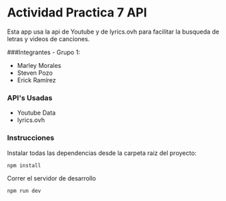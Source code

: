 # Actividad Practica 7 API
Esta app usa la api de Youtube y de lyrics.ovh para facilitar la busqueda de letras y videos de canciones.

###Integrantes - Grupo 1:
- Marley Morales
- Steven Pozo
- Erick Ramírez

### API's Usadas
- Youtube Data
- lyrics.ovh

### Instrucciones
Instalar todas las dependencias desde la carpeta raiz del proyecto:
```bash
npm install
```

Correr el servidor de desarrollo
```bash
npm run dev
```
